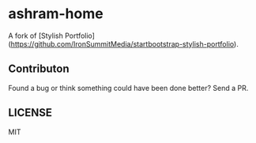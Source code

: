 ashram-home
===========

A fork of [Stylish Portfolio] (https://github.com/IronSummitMedia/startbootstrap-stylish-portfolio).

## Contributon

Found a bug or think something could have been done better? Send a PR.

## LICENSE

MIT
